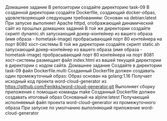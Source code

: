 Домашнее задание
В репозитории создайте директорию task-09
В созданной директории создайте Dockerfile, создающий docker-образ, удовлетворяющий следующим требованиям:
Основан на debian:latest
При запуске выполняет Apache httpd, отображающий динамический сайт из прошлых домашних заданий
В той же директории создайте скрипт dynamic.sh
запускающий докер-контейнер из вашего образа (имя образа - hometask-image)
пробрасывающий порт 80 контейнера на порт 8080 хост-системы
В той же директории создайте скрипт static.sh
запускающий докер-контейнер из вашего образа (имя образа - hometask-image)
пробрасывающий порт 80 контейнера на порт 8081 хост-системы
размещает файл index.html из вашей текущей директории в директории c кодом сайта.
Домашнее задание
Создайте в директории task-09 файл Dockerfile.multi
Созданный Dockerfile должен создавать один промежуточный образ:
Образ основан на golang:1.16
Получает исходный код проекта word-cloud-generator из https://github.com/Fenikks/word-cloud-generator.git
Выполняет сборку приложения с помощью команды make
Созданный Dockerfile должен создавать итоговый образ
Основаный на alpine:latest
Получающий исполняемый файл проекта word-cloud-generator из промежуточного образа
При запуске по умолчанию выполняюший приложение word-cloud-generator
